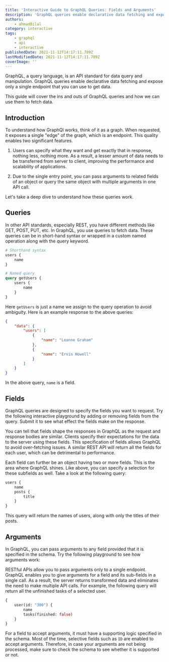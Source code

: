```yaml
---
title: 'Interactive Guide to GraphQL Queries: Fields and Arguments'
description: 'GraphQL queries enable declarative data fetching and expose only a single endpoint that you can use to get data.'
authors:
    - ahmadBilal
category: interactive
tags:
    - graphql
    - api
    - interactive
publishedDate: 2021-11-12T14:17:11.709Z
lastModifiedDate: 2021-11-12T14:17:11.709Z
coverImage: ''
---
```


<Lead>
	GraphQL, a query language, is an API standard for data query and
	manipulation. GraphQL queries enable declarative data fetching and expose
	only a single endpoint that you can use to get data.
</Lead>

This guide will cover the ins and outs of GraphQL queries and how we can use them to fetch data.

## Introduction

To understand how GraphQl works, think of it as a graph. When requested, it exposes a single "edge" of the graph, which is an endpoint. This quality enables two significant features.

1. Users can specify what they want and get exactly that in response, nothing less, nothing more. As a result, a lesser amount of data needs to be transferred from server to client, improving the performance and scalability of applications.

2. Due to the single entry point, you can pass arguments to related fields of an object or query the same object with multiple arguments in one API call.

Let's take a deep dive to understand how these queries work.

## Queries

In other API standards, especially REST, you have different methods like GET, POST, PUT, etc. In GraphQL, you use queries to fetch data. These queries can be in short-hand syntax or wrapped in a custom named operation along with the query keyword.

```graphql
# Shorthand syntax
users {
    name
}

# Named query
query getUsers {
    users {
        name
    }
}
```

Here `getUsers` is just a name we assign to the query operation to avoid ambiguity. Here is an example response to the above queries:

```json
{
	"data": {
		"users": [
			{
				"name": "Leanne Graham"
			},
			{
				"name": "Ervin Howell"
			}
		]
	}
}
```

In the above query, `name` is a field.

## Fields

GraphQL queries are designed to specify the fields you want to request. Try the following interactive playground by adding or removing fields from the query. Submit it to see what effect the fields make on the response.

<GraphQLClient type="fields" />

You can tell that fields shape the responses in GraphQL as the request and response bodies are similar. Clients specify their expectations for the data to the server using these fields. This specification of fields allows GraphQL to avoid over-fetching issues. A similar REST API will return all the fields for each user, which can be detrimental to performance.

Each field can further be an object having two or more fields. This is the area where GraphQL shines. Like above, you can specify a selection for these subfields as well. Take a look at the following query:

```graphql
users {
    name
    posts {
        title
    }
}
```

This query will return the names of users, along with only the titles of their posts.

## Arguments

In GraphQL, you can pass arguments to any field provided that it is specified in the schema. Try the following playground to see how arguments work:

<GraphQLClient type="arguments" />

RESTful APIs allow you to pass arguments only to a single endpoint. GraphQL enables you to give arguments for a field and its sub-fields in a single call. As a result, the server returns transformed data and eliminates the need to make multiple API calls. For example, the following query will return all the unfinished tasks of a selected user.

```graphql
{
	user(id: "300") {
		name
		tasks(finished: false)
	}
}
```

For a field to accept arguments, it must have a supporting logic specified in the schema. Most of the time, selective fields such as `ID` are enabled to accept arguments. Therefore, in case your arguments are not being processed, make sure to check the schema to see whether it is supported or not.
